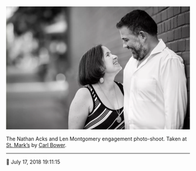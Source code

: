 ![Len and Nathan in the alley next to St. Mark’s](assets/fd68faffd8e91f282cf4982cad0ef6f9.webp)

The Nathan Acks and Len Montgomery engagement photo-shoot. Taken at [St. Mark’s](http://www.stmarkscoffeehouse.com/) by [Carl Bower](http://carlbowerphotos.com/).

- - - -

📅 July 17, 2018 19:11:15
